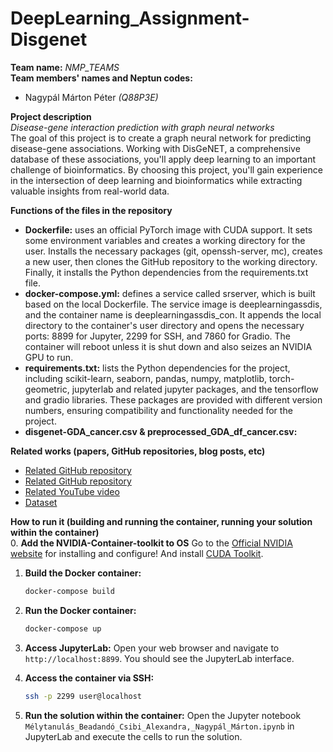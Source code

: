 # DeepLearning_Assignment-Disgenet
**Team name:** *NMP_TEAMS* <br>
**Team members' names and Neptun codes:** <br>
- Nagypál Márton Péter *(Q88P3E)*

**Project description** <br>
*Disease-gene interaction prediction with graph neural networks* <br>
The goal of this project is to create a graph neural network for predicting disease-gene associations. Working with DisGeNET, a comprehensive database of these associations, you'll apply deep learning to an important challenge of bioinformatics. By choosing this project, you'll gain experience in the intersection of deep learning and bioinformatics while extracting valuable insights from real-world data.

**Functions of the files in the repository** <br>
- **Dockerfile:** uses an official PyTorch image with CUDA support. It sets some environment variables and creates a working directory for the user. Installs the necessary packages (git, openssh-server, mc), creates a new user, then clones the GitHub repository to the working directory. Finally, it installs the Python dependencies from the requirements.txt file.
- **docker-compose.yml:** defines a service called srserver, which is built based on the local Dockerfile. The service image is deeplearningassdis, and the container name is deeplearningassdis_con. It appends the local directory to the container's user directory and opens the necessary ports: 8899 for Jupyter, 2299 for SSH, and 7860 for Gradio. The container will reboot unless it is shut down and also seizes an NVIDIA GPU to run.
- **requirements.txt:** lists the Python dependencies for the project, including scikit-learn, seaborn, pandas, numpy, matplotlib, torch-geometric, jupyterlab and related jupyter packages, and the tensorflow and gradio libraries. These packages are provided with different version numbers, ensuring compatibility and functionality needed for the project.
- **disgenet-GDA_cancer.csv & preprocessed_GDA_df_cancer.csv:**

**Related works (papers, GitHub repositories, blog posts, etc)** <br>
- [Related GitHub repository](https://github.com/pyg-team/pytorch_geometric)
- [Related GitHub repository](https://github.com/sujitpal/pytorch-gnn-tutorial-odsc2021)
- [Related YouTube video](https://www.youtube.com/watch?v=-UjytpbqX4A&list=LL&index=1)
- [Dataset](https://www.disgenet.org/)


**How to run it (building and running the container, running your solution within the container)** <br>
0. **Add the NVIDIA-Container-toolkit to OS**
Go to the [Official NVIDIA website](https://docs.nvidia.com/datacenter/cloud-native/container-toolkit/latest/install-guide.html) for installing and configure! And install [CUDA Toolkit](https://developer.nvidia.com/cuda-downloads?target_os=Linux&target_arch=x86_64&Distribution=Ubuntu&target_version=24.04&target_type=deb_network).

1. **Build the Docker container:**
    ```bash
    docker-compose build
    ```

2. **Run the Docker container:**
    ```bash
    docker-compose up
    ```

3. **Access JupyterLab:**
    Open your web browser and navigate to `http://localhost:8899`. You should see the JupyterLab interface.

4. **Access the container via SSH:**
    ```bash
    ssh -p 2299 user@localhost
    ```

5. **Run the solution within the container:**
    Open the Jupyter notebook `Mélytanulás_Beadandó_Csibi_Alexandra,_Nagypál_Márton.ipynb` in JupyterLab and execute the cells to run the solution.
